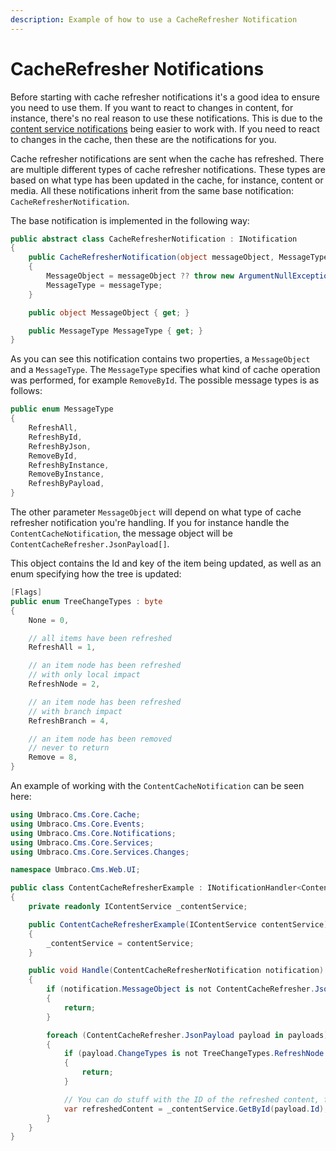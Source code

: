 ```yaml
---
description: Example of how to use a CacheRefresher Notification
---
```


# CacheRefresher Notifications

Before starting with cache refresher notifications it's a good idea to ensure you need to use them. If you want to react to changes in content, for instance, there's no real reason to use these notifications. This is due to the [content service notifications](contentservice-notifications.md) being easier to work with. If you need to react to changes in the cache, then these are the notifications for you.

Cache refresher notifications are sent when the cache has refreshed. There are multiple different types of cache refresher notifications. These types are based on what type has been updated in the cache, for instance, content or media. All these notifications inherit from the same base notification: `CacheRefresherNotification`.

The base notification is implemented in the following way:

```csharp
public abstract class CacheRefresherNotification : INotification
{
    public CacheRefresherNotification(object messageObject, MessageType messageType)
    {
        MessageObject = messageObject ?? throw new ArgumentNullException(nameof(messageObject));
        MessageType = messageType;
    }

    public object MessageObject { get; }

    public MessageType MessageType { get; }
}
```

As you can see this notification contains two properties, a `MessageObject` and a `MessageType`. The `MessageType` specifies what kind of cache operation was performed, for example `RemoveById`. The possible message types is as follows:

```csharp
public enum MessageType
{
    RefreshAll,
    RefreshById,
    RefreshByJson,
    RemoveById,
    RefreshByInstance,
    RemoveByInstance,
    RefreshByPayload,
}
```

The other parameter `MessageObject` will depend on what type of cache refresher notification you're handling. If you for instance handle the `ContentCacheNotification`, the message object will be `ContentCacheRefresher.JsonPayload[]`.

This object contains the Id and key of the item being updated, as well as an enum specifying how the tree is updated:

```csharp
[Flags]
public enum TreeChangeTypes : byte
{
    None = 0,

    // all items have been refreshed
    RefreshAll = 1,

    // an item node has been refreshed
    // with only local impact
    RefreshNode = 2,

    // an item node has been refreshed
    // with branch impact
    RefreshBranch = 4,

    // an item node has been removed
    // never to return
    Remove = 8,
}

```

An example of working with the `ContentCacheNotification` can be seen here:

```csharp
using Umbraco.Cms.Core.Cache;
using Umbraco.Cms.Core.Events;
using Umbraco.Cms.Core.Notifications;
using Umbraco.Cms.Core.Services;
using Umbraco.Cms.Core.Services.Changes;

namespace Umbraco.Cms.Web.UI;

public class ContentCacheRefresherExample : INotificationHandler<ContentCacheRefresherNotification>
{
    private readonly IContentService _contentService;

    public ContentCacheRefresherExample(IContentService contentService)
    {
        _contentService = contentService;
    }

    public void Handle(ContentCacheRefresherNotification notification)
    {
        if (notification.MessageObject is not ContentCacheRefresher.JsonPayload[] payloads)
        {
            return;
        }

        foreach (ContentCacheRefresher.JsonPayload payload in payloads)
        {
            if (payload.ChangeTypes is not TreeChangeTypes.RefreshNode or TreeChangeTypes.RefreshBranch)
            {
                return;
            }

            // You can do stuff with the ID of the refreshed content, for instance getting it from the content service.
            var refreshedContent = _contentService.GetById(payload.Id);
        }
    }
}

```
